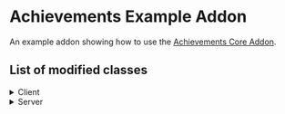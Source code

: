 # Achievements Example Addon
An example addon showing how to use the [Achievements Core Addon](https://github.com/Joel-Paul/Achievements-Core-Addon).

## List of modified classes
<details>
  <summary>Client</summary>
  
  - Achievement
</details>

<details>
  <summary>Server</summary>
  
  - Achievement
</details>
